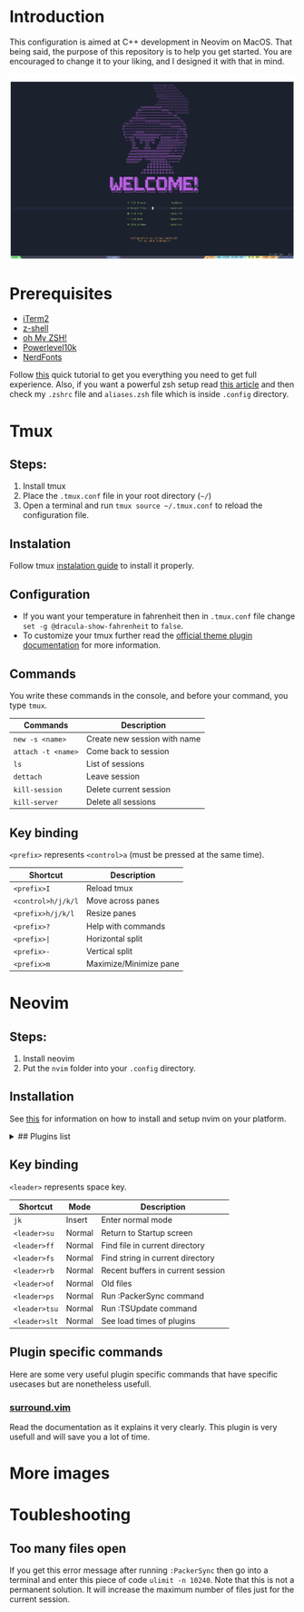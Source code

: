 # Introduction
This configuration is aimed at C++ development in Neovim on MacOS. That being said, the purpose of this repository is to help you get started. You are encouraged to change it to your liking, and I designed it with that in mind.

![Startup](https://github.com/Roiqk7/dotfiles/blob/main/assets/nvimStartup.png?raw=true)

# Prerequisites
* [iTerm2](https://iterm2.com)
* [z-shell](http://zsh.sourceforge.net)
* [oh My ZSH!](https://ohmyz.sh)
* [Powerlevel10k](https://github.com/romkatv/powerlevel10k)
* [NerdFonts](https://github.com/ryanoasis/nerd-fonts#--)

Follow [this](https://gist.github.com/GLMeece/4b51037daa0d6b83256f80b560246f38) quick tutorial to get you everything you need to get full experience.
Also, if you want a powerful zsh setup read [this article](https://dev.to/abdfnx/oh-my-zsh-powerlevel10k-cool-terminal-1no0) and then check my `.zshrc` file and `aliases.zsh` file which is inside `.config` directory.

# Tmux 
## Steps:
1. Install tmux
2. Place the `.tmux.conf` file in your root directory (`~/`)
3. Open a terminal and run `tmux source ~/.tmux.conf` to reload the configuration file.

## Instalation
Follow tmux [instalation guide](https://github.com/tmux/tmux/wiki/Installing) to install it properly.

## Configuration
* If you want your temperature in fahrenheit then in `.tmux.conf` file change `set -g @dracula-show-fahrenheit` to `false`.
* To customize your tmux further read the [official theme plugin documentation](https://draculatheme.com/tmux) for more information.

## Commands
You write these commands in the console, and before your command, you type `tmux`.

| Commands | Description |
|---|---|
| `new -s <name>` | Create new session with name |
| `attach -t <name>` | Come back to session |
| `ls` | List of sessions |
| `dettach` | Leave session |
| `kill-session` | Delete current session |
| `kill-server` | Delete all sessions |

## Key binding
`<prefix>` represents `<control>a` (must be pressed at the same time).

| Shortcut | Description |
|---|---|
| `<prefix>I` | Reload tmux |
| `<control>h/j/k/l` | Move across panes |
| `<prefix>h/j/k/l` | Resize panes |
| `<prefix>?` | Help with commands |
| `<prefix>\|` | Horizontal split |
| `<prefix>-` | Vertical split |
| `<prefix>m` | Maximize/Minimize pane |
 
# Neovim
## Steps:
1. Install neovim
2. Put the `nvim` folder into your `.config` directory.

## Installation
See [this](https://github.com/jdhao/nvim-config/blob/master/docs/README.md) for information on how to install and setup nvim on your platform. 

<details>
  <summary> ## Plugins list</summary>

  *[Packer.nvim](https://github.com/wbthomason/packer.nvim)

</details>

## Key binding
`<leader>` represents space key.

| Shortcut | Mode | Description |
|---|---|---|
| `jk` | Insert | Enter normal mode |
| `<leader>su` | Normal | Return to Startup screen |
| `<leader>ff` | Normal | Find file in current directory |
| `<leader>fs` | Normal | Find string in current directory|
| `<leader>rb` | Normal | Recent buffers in current session |
| `<leader>of` | Normal | Old files |
| `<leader>ps` | Normal | Run :PackerSync command |
| `<leader>tsu` | Normal | Run :TSUpdate command |
| `<leader>slt` | Normal | See load times of plugins |

## Plugin specific commands
Here are some very useful plugin specific commands that have specific usecases but are nonetheless usefull.

### [surround.vim](https://github.com/tpope/vim-surround)
Read the documentation as it explains it very clearly. This plugin is very usefull and will save you a lot of time.

# More images

# Toubleshooting

## Too many files open
If you get this error message after running `:PackerSync` then go into a terminal and enter this piece of code `ulimit -n 10240`. Note that this is not a permanent solution. It will increase the maximum number of files just for the current session.
